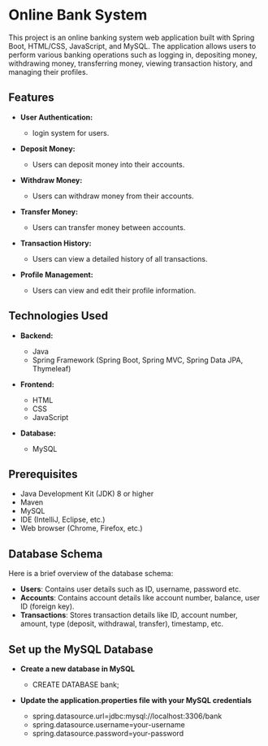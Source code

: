 # Online Bank System

This project is an online banking system web application built with Spring Boot,
HTML/CSS, JavaScript, and MySQL. The application allows users to perform various 
banking operations such as logging in, depositing money, withdrawing money, 
transferring money, viewing transaction history, and managing their profiles.

## Features

- **User Authentication:**
    - login system for users.

- **Deposit Money:**
    - Users can deposit money into their accounts.

- **Withdraw Money:**
    - Users can withdraw money from their accounts.

- **Transfer Money:**
    - Users can transfer money between accounts.

- **Transaction History:**
    - Users can view a detailed history of all transactions.

- **Profile Management:**
    - Users can view and edit their profile information.

## Technologies Used

- **Backend:**
    - Java
    - Spring Framework (Spring Boot, Spring MVC, Spring Data JPA, Thymeleaf)

- **Frontend:**
    - HTML
    - CSS
    - JavaScript

- **Database:**
    - MySQL

## Prerequisites

- Java Development Kit (JDK) 8 or higher
- Maven
- MySQL
- IDE (IntelliJ, Eclipse, etc.)
- Web browser (Chrome, Firefox, etc.)

## Database Schema
Here is a brief overview of the database schema:

- **Users**: Contains user details such as ID, username, password etc.
- **Accounts**: Contains account details like account number, balance, user ID (foreign key).
- **Transactions**: Stores transaction details like ID, account number, amount, type (deposit, withdrawal, transfer), timestamp, etc.

## Set up the MySQL Database

- **Create a new database in MySQL**
    - CREATE DATABASE bank;

- **Update the application.properties file with your MySQL credentials**
    - spring.datasource.url=jdbc:mysql://localhost:3306/bank
    - spring.datasource.username=your-username
    - spring.datasource.password=your-password


